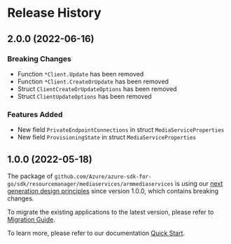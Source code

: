 # Release History

## 2.0.0 (2022-06-16)
### Breaking Changes

- Function `*Client.Update` has been removed
- Function `*Client.CreateOrUpdate` has been removed
- Struct `ClientCreateOrUpdateOptions` has been removed
- Struct `ClientUpdateOptions` has been removed

### Features Added

- New field `PrivateEndpointConnections` in struct `MediaServiceProperties`
- New field `ProvisioningState` in struct `MediaServiceProperties`


## 1.0.0 (2022-05-18)

The package of `github.com/Azure/azure-sdk-for-go/sdk/resourcemanager/mediaservices/armmediaservices` is using our [next generation design principles](https://azure.github.io/azure-sdk/general_introduction.html) since version 1.0.0, which contains breaking changes.

To migrate the existing applications to the latest version, please refer to [Migration Guide](https://aka.ms/azsdk/go/mgmt/migration).

To learn more, please refer to our documentation [Quick Start](https://aka.ms/azsdk/go/mgmt).